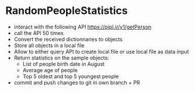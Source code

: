 # RandomPeopleStatistics
- interact with the following API https://pipl.ir/v1/getPerson
- call the API 50 times
- Convert the received dictionnaries to objects
- Store all objects in a local file
- Allow to either query API to create local file or use local file as data input
- Return statistics on the sample objects:
  - List of people birth date in August
  - Average age of people
  - Top 5 oldest and top 5 youngest people
- commit and push changes to git in own branch + PR
 
